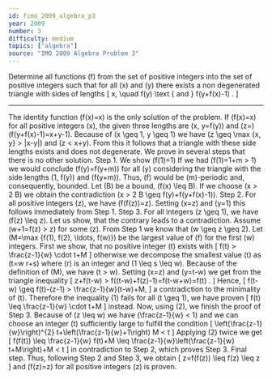 ```yaml
---
id: fimo_2009_algebra_p3
year: 2009
number: 3
difficulty: medium
topics: ["algebra"]
source: "IMO 2009 Algebra Problem 3"
---
```


Determine all functions \(f\) from the set of positive integers into the set of positive integers such that for all \(x\) and \(y\) there exists a non degenerated triangle with sides of lengths
\[
x, \quad f(y) \text { and } f(y+f(x)-1) .
\]


---
The identity function \(f(x)=x\) is the only solution of the problem.
If \(f(x)=x\) for all positive integers \(x\), the given three lengths are \(x, y=f(y)\) and \(z=\) \(f(y+f(x)-1)=x+y-1\). Because of \(x \geq 1, y \geq 1\) we have \(z \geq \max \{x, y\} > |x-y|\) and \(z < x+y\). From this it follows that a triangle with these side lengths exists and does not degenerate. We prove in several steps that there is no other solution.
Step 1. We show \(f(1)=1\)
If we had \(f(1)=1+m > 1\) we would conclude \(f(y)=f(y+m)\) for all \(y\) considering the triangle with the side lengths \(1, f(y)\) and \(f(y+m)\). Thus, \(f\) would be \(m\)-periodic and, consequently, bounded. Let \(B\) be a bound, \(f(x) \leq B\). If we choose \(x > 2 B\) we obtain the contradiction \(x > 2 B \geq f(y)+f(y+f(x)-1)\).
Step 2. For all positive integers \(z\), we have \(f(f(z))=z\).
Setting \(x=z\) and \(y=1\) this follows immediately from Step 1.
Step 3. For all integers \(z \geq 1\), we have \(f(z) \leq z\).
Let us show, that the contrary leads to a contradiction. Assume \(w+1=f(z) > z\) for some \(z\). From Step 1 we know that \(w \geq z \geq 2\). Let \(M=\max \{f(1), f(2), \ldots, f(w)\}\) be the largest value of \(f\) for the first \(w\) integers. First we show, that no positive integer \(t\) exists with
\[
f(t) > \frac{z-1}{w} \cdot t+M
\]
otherwise we decompose the smallest value \(t\) as \(t=w r+s\) where \(r\) is an integer and \(1 \leq s \leq w\). Because of the definition of \(M\), we have \(t > w\). Setting \(x=z\) and \(y=t-w\) we get from the triangle inequality
\[
z+f(t-w) > f((t-w)+f(z)-1)=f(t-w+w)=f(t) .
\]
Hence,
\[
f(t-w) \geq f(t)-(z-1) > \frac{z-1}{w}(t-w)+M,
\]
a contradiction to the minimality of \(t\).
Therefore the inequality (1) fails for all \(t \geq 1\), we have proven
\[
f(t) \leq \frac{z-1}{w} \cdot t+M
\]
instead. Now, using (2), we finish the proof of Step 3. Because of \(z \leq w\) we have \(\frac{z-1}{w} < 1\) and we can choose an integer \(t\) sufficiently large to fulfill the condition
\[
\left(\frac{z-1}{w}\right)^{2} t+\left(\frac{z-1}{w}+1\right) M < t
\]
Applying (2) twice we get
\[
f(f(t)) \leq \frac{z-1}{w} f(t)+M \leq \frac{z-1}{w}\left(\frac{z-1}{w} t+M\right)+M < t
\]
in contradiction to Step 2, which proves Step 3.
Final step. Thus, following Step 2 and Step 3, we obtain
\[
z=f(f(z)) \leq f(z) \leq z
\]
and \(f(z)=z\) for all positive integers \(z\) is proven.
